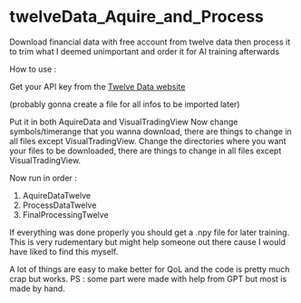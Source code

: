 # twelveData_Aquire_and_Process
Download financial data with free account from twelve data then process it to trim what I deemed unimportant and order it for AI training afterwards

How to use :

Get your API key from the [Twelve Data website](https://twelvedata.com)

(probably gonna create a file for all infos to be imported later)

Put it in both AquireData and VisualTradingView 
Now change symbols/timerange that you wanna download, there are things to change in all files except VisualTradingView.
Change the directories where you want your files to be downloaded, there are things to change in all files except VisualTradingView.

Now run in order :
1) AquireDataTwelve
2) ProcessDataTwelve
3) FinalProcessingTwelve

If everything was done properly you should get a .npy file for later training.
This is very rudementary but might help someone out there cause I would have liked to find this myself.

A lot of things are easy to make better for QoL and the code is pretty much crap but works.
PS : some part were made with help from GPT but most is made by hand.
